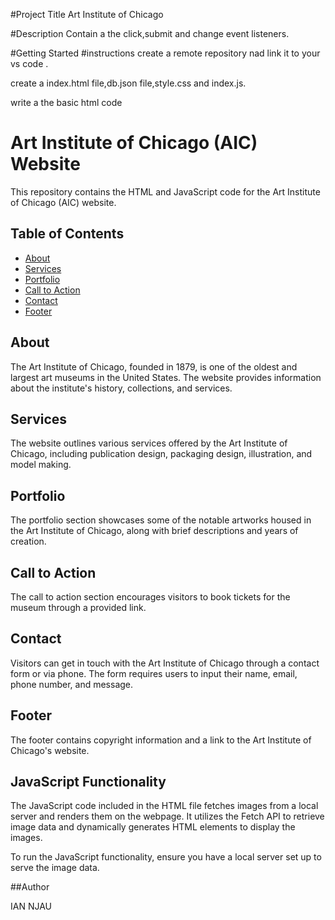 #Project Title
Art Institute of Chicago

#Description
Contain a the click,submit and change event listeners.

#Getting Started
#instructions
create a remote repository nad link it to your vs code .

create a index.html file,db.json file,style.css and index.js.

write a the basic html code 

# Art Institute of Chicago (AIC) Website

This repository contains the HTML and JavaScript code for the Art Institute of Chicago (AIC) website.

## Table of Contents

- [About](#about)
- [Services](#services)
- [Portfolio](#portfolio)
- [Call to Action](#call-to-action)
- [Contact](#contact)
- [Footer](#footer)

## About

The Art Institute of Chicago, founded in 1879, is one of the oldest and largest art museums in the United States. The website provides information about the institute's history, collections, and services.

## Services

The website outlines various services offered by the Art Institute of Chicago, including publication design, packaging design, illustration, and model making.

## Portfolio

The portfolio section showcases some of the notable artworks housed in the Art Institute of Chicago, along with brief descriptions and years of creation.

## Call to Action

The call to action section encourages visitors to book tickets for the museum through a provided link.

## Contact

Visitors can get in touch with the Art Institute of Chicago through a contact form or via phone. The form requires users to input their name, email, phone number, and message.

## Footer

The footer contains copyright information and a link to the Art Institute of Chicago's website.

## JavaScript Functionality

The JavaScript code included in the HTML file fetches images from a local server and renders them on the webpage. It utilizes the Fetch API to retrieve image data and dynamically generates HTML elements to display the images.

To run the JavaScript functionality, ensure you have a local server set up to serve the image data.

##Author

IAN NJAU



